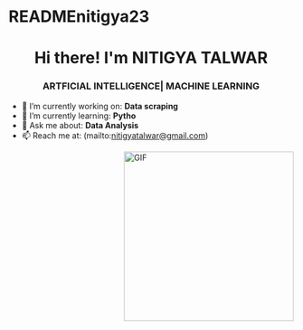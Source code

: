 # READMEnitigya23
<h1 align="center">Hi there! I'm NITIGYA TALWAR</h1>
<h3 align="center">ARTFICIAL INTELLIGENCE| MACHINE LEARNING </h3>

- 🔭 I’m currently working on: **Data scraping**
- 🌱 I’m currently learning: **Pytho**
- 💬 Ask me about: **Data Analysis**
- 📫 Reach me at: (mailto:nitigyatalwar@gmail.com)


<img align="right" alt="GIF" src="![Black Magic Artist GIF by MusuSart (1)](https://github.com/user-attachments/assets/86c313d4-9d2c-4e03-a804-033b730aaf6a)
" width="300"/>
